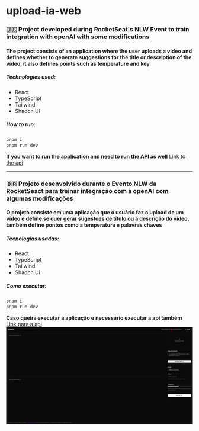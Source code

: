 # upload-ia-web

### 🇺🇸 Project developed during RocketSeat's NLW Event to train integration with openAI with some modifications 

#### The project consists of an application where the user uploads a video and defines whether to generate suggestions for the title or description of the video, it also defines points such as temperature and key 

##### Technologies used: 
- React
- TypeScript
- Tailwind
- Shadcn Ui

##### How to run:
``` 
pnpm i 
pnpm run dev
```
**If you want to run the application and need to run the API as well**
[Link to the api]([https://github.com/MarcosVOS/upload-ia-api])

___
### 🇧🇷 Projeto desenvolvido durante o Evento NLW da RocketSeact para treinar integração com a openAI com algumas modificações 

#### O projeto consiste em uma aplicação que o usuário faz o upload de um video e define se quer gerar sugestoes de título ou a descrição do video, também define pontos como a temperatura e palavras chaves 


##### Tecnologias usadas: 
- React
- TypeScript
- Tailwind
- Shadcn Ui

##### Como executar:
``` 
pnpm i 
pnpm run dev
```
**Caso queira executar a aplicação e necessário executar a api também**
[Link para a api]([https://github.com/MarcosVOS/upload-ia-api])
![imagem](./docs/images/img.png)
